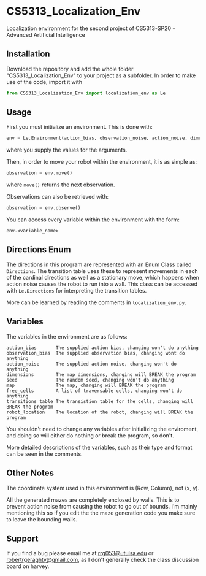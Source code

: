 # CS5313_Localization_Env

Localization environment for the second project of CS5313-SP20 - Advanced Artificial Intelligence

## Installation

Download the repository and add the whole folder "CS5313_Localization_Env" to your project as a subfolder.
In order to make use of the code, import it with

```python
from CS5313_Localization_Env import localization_env as Le
```

## Usage

First you must initialize an environment. This is done with:

```python
env = Le.Environment(action_bias, observation_noise, action_noise, dimensions, seed=seed)
```

where you supply the values for the arguments.

Then, in order to move your robot within the environment, it is as simple as:

```python
observation = env.move()
```

where `move()` returns the next observation.

Observations can also be retrieved with:

```python
observation = env.observe()
```

You can access every variable within the environment with the form:

```pyton
env.<variable_name>
```

## Directions Enum

The directions in this program are represented with an Enum Class called `Directions`. The transition table uses these to represent movements in each of the cardinal directions as well as a stationary move, which happens when action noise causes the robot to run into a wall. This class can be accessed with `Le.Directions` for interpreting the transition tables.

More can be learned by reading the comments in `localization_env.py`.

## Variables

The variables in the environment are as follows:

```text
action_bias       The supplied action bias, changing won't do anything
observation_bias  The supplied observation bias, changing wont do anything
action_noise      The supplied action noise, changing won't do anything
dimensions        The map dimensions, changing will BREAK the program
seed              The random seed, changing won't do anything
map               The map, changing will BREAK the program
free_cells        A list of traversable cells, changing won't do anything
transitions_table The transistion table for the cells, changing will BREAK the program
robot_location    The location of the robot, changing will BREAK the program
```

You shouldn't need to change any variables after initializing the enviroment, and doing so will either do nothing or break the program, so don't.

More detailed descriptions of the variables, such as their type and format can be seen in the comments.

## Other Notes

The coordinate system used in this environment is (Row, Column), not (x, y).

All the generated mazes are completely enclosed by walls. This is to prevent action noise from causing the robot to go out of bounds. I'm mainly mentioning this so if you edit the the maze generation code you make sure to leave the bounding walls.

## Support

If you find a bug please email me at rrg053@utulsa.edu or robertrgeraghty@gmail.com, as I don't generally check the class discussion board on harvey.
